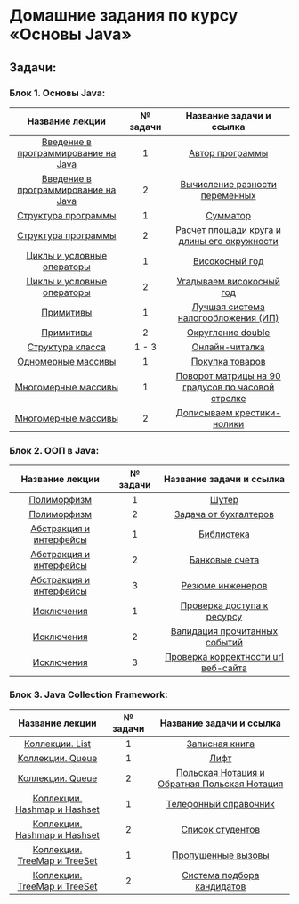 # **Домашние задания по курсу «Основы Java»**

## **Задачи**:

### **Блок 1. Основы Java:**
| Название лекции | № задачи |                                       Название задачи и ссылка                                        |
|:---------------:|:--------:|:-----------------------------------------------------------------------------------------------------:|
|[Введение в программирование на Java](https://github.com/netology-code/java-homeworks/tree/master/introduction/1.1.1)|1|[Автор программы](https://github.com/kotamadeo/Netology-JavaBasis-Introduction-1.1.1.Author)|
|[Введение в программирование на Java](https://github.com/netology-code/java-homeworks/tree/master/introduction/1.1.2)|2|[Вычисление разности переменных](https://github.com/kotamadeo/Netology-JavaBasis-Introduction-1.1.2.Subtract)|
|[Структура программы](https://github.com/netology-code/java-homeworks/tree/master/program-structure/1.2.1)|1|[Сумматор](https://github.com/kotamadeo/Netology-JavaBasis-ProgramsStructure-1.2.1.Adder)|
|[Структура программы](https://github.com/netology-code/java-homeworks/tree/master/program-structure/1.2.2)|2|[Расчет площади круга и длины его окружности](https://github.com/kotamadeo/Netology-JavaBasis-ProgramsStructure-1.2.2.Area)|
|[Циклы и условные операторы](https://github.com/netology-code/java-homeworks/tree/master/conditional-statements-cycles/1.3.1)|1|[Високосный год](https://github.com/kotamadeo/Netology-JavaBasis-Loops-1.3.1.Leap)|
|[Циклы и условные операторы](https://github.com/netology-code/java-homeworks/tree/master/conditional-statements-cycles/1.3.2)|2|     [Угадываем високосный год](https://github.com/kotamadeo/Netology-JavaBasis-Loops-1.3.2.LeapGuess)|
|[Примитивы](https://github.com/netology-code/java-homeworks/tree/master/primitive-types/1.4.2)|1|[Лучшая система налогообложения (ИП)](https://github.com/kotamadeo/Netology-JavaBasis-PrimitiveTypes-1.4.1.Tax)|
|[Примитивы](https://github.com/netology-code/java-homeworks/tree/master/primitive-types/1.4.1)|2|[Округление double](https://github.com/kotamadeo/Netology-JavaBasis-PrimitiveTypes-1.4.2.Round)|
|[Структура класса](https://github.com/netology-code/java-homeworks/tree/master/class-structure)|1 - 3|[Онлайн-читалка](https://github.com/kotamadeo/Netology-JavaBasis-1.5.1.Reader)|
|[Одномерные массивы](https://github.com/netology-code/java-homeworks/tree/master/one-dimensional-array)|1|[Покупка товаров](https://github.com/kotamadeo/JavaBasis/tree/1.6.1.Cart)|
|[Многомерные массивы](https://github.com/netology-code/java-homeworks/tree/master/multidimensional-array)|1|[Поворот матрицы на 90 градусов по часовой стрелке](https://github.com/kotamadeo/JavaBasis/tree/1.7.1.Matrix)|
|[Многомерные массивы](https://github.com/netology-code/java-homeworks/tree/master/multidimensional-array)|2|[Дописываем крестики-нолики](https://github.com/kotamadeo/JavaBasis/tree/1.7.2.TicTacToe)|

### **Блок 2. ООП в Java:**
| Название лекции | № задачи |                                       Название задачи и ссылка                                        |
|:---------------:|:--------:|:-----------------------------------------------------------------------------------------------------:|
|[Полиморфизм](https://github.com/netology-code/java-homeworks/tree/master/polymorphism)|1|[Шутер](https://github.com/kotamadeo/JavaBasis/tree/1.8.1.Shooter)|
|[Полиморфизм](https://github.com/netology-code/java-homeworks/tree/master/polymorphism)|2|[Задача от бухгалтеров](https://github.com/kotamadeo/JavaBasis/tree/1.8.2.TaxService)|
|[Абстракция и интерфейсы](https://github.com/netology-code/java-homeworks/tree/master/abstractions-interfaces)|1|[Библиотека](https://github.com/kotamadeo/JavaBasis/tree/1.9.1.Library)|
|[Абстракция и интерфейсы](https://github.com/netology-code/java-homeworks/tree/master/abstractions-interfaces)|2|[Банковые счета](https://github.com/kotamadeo/JavaBasis/tree/1.9.2.BankAccount)|
|[Абстракция и интерфейсы](https://github.com/netology-code/java-homeworks/tree/master/abstractions-interfaces)|3|[Резюме инженеров](https://github.com/kotamadeo/JavaBasis/tree/1.9.3.Resumes)|
|[Исключения](https://github.com/netology-code/java-homeworks/tree/master/exceptions)|1|[Проверка доступа к ресурсу](https://github.com/kotamadeo/JavaBasis/tree/2.1.1.Login)|
|[Исключения](https://github.com/netology-code/java-homeworks/tree/master/exceptions)|2|[Валидация прочитанных событий](https://github.com/kotamadeo/JavaBasis/tree/2.1.2.Event)|
|[Исключения](https://github.com/netology-code/java-homeworks/tree/master/exceptions)|3|[Проверка корректности url веб-сайта](https://github.com/kotamadeo/JavaBasis/tree/2.1.3.Url)|

### **Блок 3. Java Collection Framework:**
| Название лекции | № задачи |                                       Название задачи и ссылка                                        |
|:---------------:|:--------:|:-----------------------------------------------------------------------------------------------------:|
|[Коллекции. List](https://github.com/netology-code/java-homeworks/tree/master/list)|1|[Записная книга](https://github.com/kotamadeo/JavaBasis/tree/2.2.1.ToDoList)|
|[Коллекции. Queue](https://github.com/netology-code/java-homeworks/tree/master/queue)|1|[Лифт](https://github.com/kotamadeo/JavaBasis/tree/2.3.1.Elevator)|
|[Коллекции. Queue](https://github.com/netology-code/java-homeworks/tree/master/queue)|2|[Польская Нотация и Обратная Польская Нотация](https://github.com/kotamadeo/JavaBasis/tree/2.3.2.PolishNotation)|
|[Коллекции. Hashmap и Hashset](https://github.com/netology-code/java-homeworks/tree/master/hash-collections)|1|[Телефонный справочник](https://github.com/kotamadeo/JavaBasis/tree/2.4.1.Phonebook)|
|[Коллекции. Hashmap и Hashset](https://github.com/netology-code/java-homeworks/tree/master/hash-collections)|2|[Список студентов](https://github.com/kotamadeo/JavaBasis/tree/2.4.2.StudentsList)|
|[Коллекции. TreeMap и TreeSet](https://github.com/netology-code/java-homeworks/tree/master/tree-collections)|1|[Пропущенные вызовы](https://github.com/kotamadeo/JavaBasis/tree/2.5.1.MissedCalls)|
|[Коллекции. TreeMap и TreeSet](https://github.com/netology-code/java-homeworks/tree/master/tree-collections)|2|[Система подбора кандидатов](https://github.com/kotamadeo/JavaBasis/tree/2.5.2.HR)|